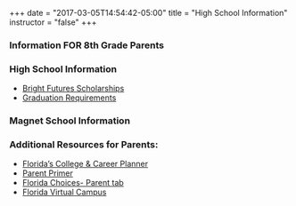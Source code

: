 +++
date = "2017-03-05T14:54:42-05:00"
title = "High School Information"
instructor = "false"
+++

### Information FOR 8th Grade Parents


### High School Information

* [Bright Futures Scholarships](http://www.floridastudentfinancialaid.org/ssfad/bf/)
* [Graduation Requirements](http://www.fldoe.org/bii/studentpro/grad-require.asp)

### Magnet School Information

### Additional Resources for Parents:

* [Florida’s College & Career Planner](https://www.flvc.org/my-records/high-school-students/college-career-planner)
* [Parent Primer](http://www.fldoe.org/workforce/publicat.asp)
* [Florida Choices- Parent tab](https://secure.flchoices.org/)
* [Florida Virtual Campus](https://www.flvc.org/apply/admission-requirements)


